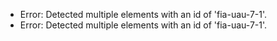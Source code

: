 * Error: Detected multiple elements with an id of 'fia-uau-7-1'.
* Error: Detected multiple elements with an id of 'fia-uau-7-1'.
